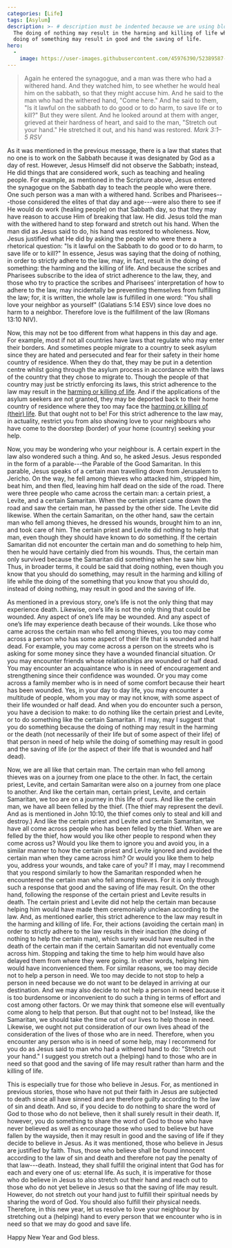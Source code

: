 ```yaml
---
categories: [Life]
tags: [Asylum]
description: >- # description must be indented because we are using block scalar
  The doing of nothing may result in the harming and killing of life while the
  doing of something may result in good and the saving of life.
hero:
  -
    image: https://user-images.githubusercontent.com/45976390/52389587-235d7600-2a62-11e9-8e0c-981506a52a89.jpg
---
```


> Again he entered the synagogue, and a man was there who had a withered hand.
And they watched him, to see whether he would heal him on the sabbath, so that
they might accuse him. And he said to the man who had the withered hand, "Come
here." And he said to them, "Is it lawful on the sabbath to do good or to do
harm, to save life or to kill?" But they were silent. And he looked around at
them with anger, grieved at their hardness of heart, and said to the man,
"Stretch out your hand." He stretched it out, and his hand was restored.
<cite>Mark 3:1–5 RSV</cite>

As it was mentioned in the previous message, there is a law that states that no
one is to work on the Sabbath because it was designated by God as a day of rest.
However, Jesus Himself did not observe the Sabbath; instead, He did things that
are considered work, such as teaching and healing people. For example, as
mentioned in the Scripture above, Jesus entered the synagogue on the Sabbath day
to teach the people who were there. One such person was a man with a withered
hand. Scribes and Pharisees---those considered the elites of that day and
age---were also there to see if He would do work (healing people) on that
Sabbath day, so that they may have reason to accuse Him of breaking that law. He
did. Jesus told the man with the withered hand to step forward and stretch out
his hand. When the man did as Jesus said to do, his hand was restored to
wholeness. Now, Jesus justified what He did by asking the people who were there
a rhetorical question: "Is it lawful on the Sabbath to do good or to do harm, to
save life or to kill?" In essence, Jesus was saying that the doing of nothing,
in order to strictly adhere to the law, may, in fact, result in the doing of
something: the harming and the killing of life. And because the scribes and
Pharisees subscribe to the idea of strict adherence to the law, they, and those
who try to practice the scribes and Pharisees’ interpretation of how to adhere
to the law, may incidentally be preventing themselves from fulfilling the law;
for, it is written, the whole law is fulfilled in one word: "You shall love your
neighbor as yourself" (Galatians 5:14 ESV) since love does no harm to a
neighbor. Therefore love is the fulfillment of the law (Romans 13:10 NIV).

Now, this may not be too different from what happens in this day and age. For
example, most if not all countries have laws that regulate who may enter their
borders. And sometimes people migrate to a country to seek asylum since they are
hated and persecuted and fear for their safety in their home country of
residence. When they do that, they may be put in a detention centre whilst going
through the asylum process in accordance with the laws of the country that they
chose to migrate to. Though the people of that country may just be strictly
enforcing its laws, this strict adherence to the law may result in the [harming
or killing of life][1]. And if the applications of the asylum seekers are not
granted, they may be deported back to their home country of residence where they
too may face the [harming or killing of (their) life][2]. But that ought not to
be! For this strict adherence to the law may, in actuality, restrict you from
also showing love to your neighbours who have come to the doorstep (border) of
your home (country) seeking your help.

Now, you may be wondering who your neighbour is. A certain expert in the law
also wondered such a thing. And so, he asked Jesus. Jesus responded in the form
of a parable---the Parable of the Good Samaritan. In this parable, Jesus speaks
of a certain man travelling down from Jerusalem to Jericho. On the way, he fell
among thieves who attacked him, stripped him, beat him, and then fled, leaving
him half dead on the side of the road. There were three people who came across
the certain man: a certain priest, a Levite, and a certain Samaritan. When the
certain priest came down the road and saw the certain man, he passed by the
other side. The Levite did likewise. When the certain Samaritan, on the other
hand, saw the certain man who fell among thieves, he dressed his wounds, brought
him to an inn, and took care of him. The certain priest and Levite did nothing
to help that man, even though they should have known to do something. If the
certain Samaritan did not encounter the certain man and do something to help
him, then he would have certainly died from his wounds. Thus, the certain man
only survived because the Samaritan did something when he saw him. Thus, in
broader terms, it could be said that doing nothing, even though you know that
you should do something, may result in the harming and killing of life while the
doing of the something that you know that you should do, instead of doing
nothing, may result in good and the saving of life.

As mentioned in a previous story, one’s life is not the only thing that may
experience death. Likewise, one’s life is not the only thing that could be
wounded. Any aspect of one’s life may be wounded. And any aspect of one’s life
may experience death because of their wounds. Like those who came across the
certain man who fell among thieves, you too may come across a person who has
some aspect of their life that is wounded and half dead. For example, you may
come across a person on the streets who is asking for some money since they have
a wounded financial situation. Or you may encounter friends whose relationships
are wounded or half dead. You may encounter an acquaintance who is in need of
encouragement and strengthening since their confidence was wounded. Or you may
come across a family member who is in need of some comfort because their heart
has been wounded. Yes, in your day to day life, you may encounter a multitude of
people, whom you may or may not know, with some aspect of their life wounded or
half dead. And when you do encounter such a person, you have a decision to make:
to do nothing like the certain priest and Levite, or to do something like the
certain Samaritan. If I may, may I suggest that you do something because the
doing of nothing may result in the harming or the death (not necessarily of
their life but of some aspect of their life) of that person in need of help
while the doing of something may result in good and the saving of life (or the
aspect of their life that is wounded and half dead).

Now, we are all like that certain man. The certain man who fell among thieves
was on a journey from one place to the other. In fact, the certain priest,
Levite, and certain Samaritan were also on a journey from one place to another.
And like the certain man, certain priest, Levite, and certain Samaritan, we too
are on a journey in this life of ours. And like the certain man, we have all
been felled by the thief. (The thief may represent the devil. And as is
mentioned in John 10:10, the thief comes only to steal and kill and destroy.)
And like the certain priest and Levite and certain Samaritan, we have all come
across people who has been felled by the thief. When we are felled by the thief,
how would you like other people to respond when they come across us? Would you
like them to ignore you and avoid you, in a similar manner to how the certain
priest and Levite ignored and avoided the certain man when they came across him?
Or would you like them to help you, address your wounds, and take care of you?
If I may, may I recommend that you respond similarly to how the Samaritan
responded when he encountered the certain man who fell among thieves. For it is
only through such a response that good and the saving of life may result. On the
other hand, following the response of the certain priest and Levite results in
death. The certain priest and Levite did not help the certain man because
helping him would have made them ceremonially unclean according to the law. And,
as mentioned earlier, this strict adherence to the law may result in the harming
and killing of life. For, their actions (avoiding the certain man) in order to
strictly adhere to the law results in their inaction (the doing of nothing to
help the certain man), which surely would have resulted in the death of the
certain man if the certain Samaritan did not eventually come across him.
Stopping and taking the time to help him would have also delayed them from where
they were going. In other words, helping him would have inconvenienced them. For
similar reasons, we too may decide not to help a person in need. We too may
decide to not stop to help a person in need because we do not want to be delayed
in arriving at our destination. And we may also decide to not help a person in
need because it is too burdensome or inconvenient to do such a thing in terms of
effort and cost among other factors. Or we may think that someone else will
eventually come along to help that person. But that ought not to be! Instead,
like the Samaritan, we should take the time out of our lives to help those in
need. Likewise, we ought not put consideration of our own lives ahead of the
consideration of the lives of those who are in need. Therefore, when you
encounter any person who is in need of some help, may I recommend for you do as
Jesus said to man who had a withered hand to do: "Stretch out your hand." I
suggest you stretch out a (helping) hand to those who are in need so that good
and the saving of life may result rather than harm and the killing of life.

This is especially true for those who believe in Jesus. For, as mentioned in
previous stories, those who have not put their faith in Jesus are subjected to
death since all have sinned and are therefore guilty according to the law of sin
and death. And so, if you decide to do nothing to share the word of God to those
who do not believe, then it shall surely result in their death. If, however, you
do something to share the word of God to those who have never believed as well
as encourage those who used to believe but have fallen by the wayside, then it
may result in good and the saving of life if they decide to believe in Jesus. As
it was mentioned, those who believe in Jesus are justified by faith. Thus, those
who believe shall be found innocent according to the law of sin and death and
therefore not pay the penalty of that law---death. Instead, they shall fulfill
the original intent that God has for each and every one of us: eternal life. As
such, it is imperative for those who do believe in Jesus to also stretch out
their hand and reach out to those who do not yet believe in Jesus so that the
saving of life may result. However, do not stretch out your hand just to fulfill
their spiritual needs by sharing the word of God. You should also fulfill their
physical needs. Therefore, in this new year, let us resolve to love your
neighbour by stretching out a (helping) hand to every person that we encounter
who is in need so that we may do good and save life.

Happy New Year and God bless.

[1]: https://www.foxnews.com/us/border-patrol-says-guatemalan-boy-8-dies-in-custody
     "Guatemalan boy, 8, dies in US Border Patrol custody"
[2]: https://www.washingtonpost.com/graphics/2018/world/when-death-awaits-deported-asylum-seekers
     "When death awaits deported asylum seekers"
